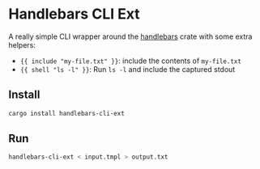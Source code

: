 # Handlebars CLI Ext

A really simple CLI wrapper around the [handlebars](https://crates.io/handlebars) crate with some extra helpers:

- `{{ include "my-file.txt" }}`: include the contents of `my-file.txt`
- `{{ shell "ls -l" }}`: Run `ls -l` and include the captured stdout

## Install

```bash
cargo install handlebars-cli-ext
```

## Run

```bash
handlebars-cli-ext < input.tmpl > output.txt
```
